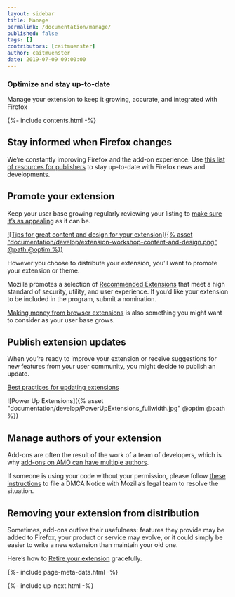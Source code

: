 ```yaml
---
layout: sidebar
title: Manage
permalink: /documentation/manage/
published: false
tags: []
contributors: [caitmuenster]
author: caitmuenster
date: 2019-07-09 09:00:00
---
```


<!-- Overview Page Hero Banner -->

<section class="overview-hero" style="background-image: url({% asset "develop-overview-hero-bg.jpg" @optim @path %});">
<div class="module">
<article class="module-content grid-x grid-padding-x">
<div class="cell small-12">
<div class="overview-hero-description" markdown="1">

# Optimize and stay up-to-date

Manage your extension to keep it growing, accurate, and integrated with Firefox

</div>
<div class="overview-hero-cta"></div>
</div>
</article>
</div>
</section>

<!-- END: Overview Page Hero Banner -->

<!-- Single Column Body Module -->

<section id="stay-informed-when-firefox-changes" class="module">
<aside class="module-aside table-of-contents">

{%- include contents.html -%}

</aside>
<article class="module-content grid-x grid-padding-x">
<div class="cell small-12" markdown="1">

## Stay informed when Firefox changes

We’re constantly improving Firefox and the add-on experience. Use [this list of resources for publishers](https://developer.mozilla.org/en-US/docs/Mozilla/Add-ons/Distribution/Resources_for_publishers) to stay up-to-date with Firefox news and developments.

</div>
</article>
</section>

<!-- END: Single Column Body Module -->

<!-- Single Column Body Module -->

<section id="promote-your-extension" class="module">
<article class="module-content grid-x grid-padding-x">
<div class="cell small-12" markdown="1">

## Promote your extension

Keep your user base growing regularly reviewing your listing to [make sure it’s as appealing](https://developer.mozilla.org/en-US/docs/Mozilla/Add-ons/Listing) as it can be.

<!-- Video Popup Thumbnail -->

<div class="video-popup" markdown="1">

[![Tips for great content and design for your extension]({% asset "documentation/develop/extension-workshop-content-and-design.png" @path @optim %})](a0_OsLGI0k4)

</div>

<!-- END: Video Popup Thumbnail -->

However you choose to distribute your extension, you’ll want to promote your extension or theme.

Mozilla promotes a selection of [Recommended Extensions](https://blog.mozilla.org/addons/2019/04/08/recommended-extensions-program-coming-soon/) that meet a high standard of security, utility, and user experience. If you’d like your extension to be included in the program, submit a nomination.

[Making money from browser extensions](https://developer.mozilla.org/en-US/docs/Mozilla/Add-ons/Distribution/Make_money_from_browser_extensions) is also something you might want to consider as your user base grows.

</div>
</article>
</section>

<!-- END: Single Column Body Module -->

<!-- Single Column Body Module -->

<section id="publish-extension-updates" class="module">
<article class="module-content grid-x grid-padding-x">
<div class="cell small-12" markdown="1">

## Publish extension updates

When you’re ready to improve your extension or receive suggestions for new features from your user community, you might decide to publish an update.

[Best practices for updating extensions](https://developer.mozilla.org/en-US/docs/Mozilla/Add-ons/WebExtensions/Best_practices_for_updating_your_extension)

![Power Up Extensions]({% asset "documentation/develop/PowerUpExtensions_fullwidth.jpg" @optim @path %})

</div>
</article>
</section>

<!-- END: Single Column Body Module -->

<!-- Single Column Body Module -->

<section id="manage-authors-of-your-extension" class="module">
<article class="module-content grid-x grid-padding-x">
<div class="cell small-12" markdown="1">

## Manage authors of your extension

Add-ons are often the result of the work of a team of developers, which is why [add-ons on AMO can have multiple authors](https://docs.google.com/document/d/1nw5FMHI4pH3iKHEdLS6GuAUl9oRfFd5P4uC7wEAQaCU/edit#heading=h.w6vo7guwwexf).

If someone is using your code without your permission, please follow [these instructions](https://www.mozilla.org/about/legal/report-infringement/) to file a DMCA Notice with Mozilla’s legal team to resolve the situation.

</div>
</article>
</section>

<!-- END: Single Column Body Module -->

<!-- Single Column Body Module -->

<section id="removing-your-extension-from-distribution" class="module">
<article class="module-content grid-x grid-padding-x">
<div class="cell small-12" markdown="1">

## Removing your extension from distribution

Sometimes, add-ons outlive their usefulness: features they provide may be added to Firefox, your product or service may evolve, or it could simply be easier to write a new extension than maintain your old one.

Here’s how to [Retire your extension](https://developer.mozilla.org/en-US/docs/Mozilla/Add-ons/Distribution/Retiring_your_extension) gracefully.

</div>
</article>
</section>

<!-- END: Single Column Body Module -->

<!-- Meta Data -->

{%- include page-meta-data.html -%}

<!-- END: Meta Data -->

<!-- Up Next -->

{%- include up-next.html -%}

<!-- END: Up Next -->